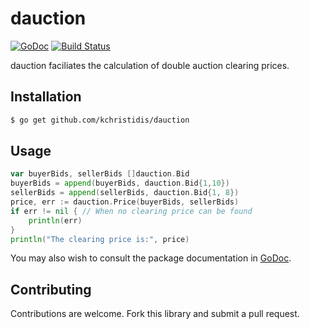 # dauction

[![GoDoc](https://godoc.org/github.com/kchristidis/dauction?status.svg)](https://godoc.org/github.com/kchristidis/dauction)
[![Build Status](https://travis-ci.org/kchristidis/dauction.svg?branch=master)](https://travis-ci.org/kchristidis/dauction)

dauction faciliates the calculation of double auction clearing prices.

## Installation

```bash
$ go get github.com/kchristidis/dauction
```

## Usage

```go
var buyerBids, sellerBids []dauction.Bid
buyerBids = append(buyerBids, dauction.Bid{1,10})
sellerBids = append(sellerBids, dauction.Bid{1, 8})
price, err := dauction.Price(buyerBids, sellerBids)
if err != nil { // When no clearing price can be found
    println(err)
}
println("The clearing price is:", price)
```

You may also wish to consult the package documentation in [GoDoc](http://godoc.org/github.com/kchristidis/overlap).

## Contributing

Contributions are welcome. Fork this library and submit a pull request.